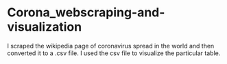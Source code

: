 # Corona_webscraping-and-visualization
I scraped the wikipedia page of coronavirus spread in the world and then converted it to a .csv file. I used the csv file to visualize the particular table.
